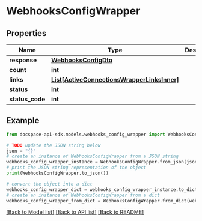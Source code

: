 # WebhooksConfigWrapper

## Properties

Name | Type | Description | Notes
------------ | ------------- | ------------- | -------------
**response** | [**WebhooksConfigDto**](WebhooksConfigDto.md) |  | [optional] 
**count** | **int** |  | [optional] 
**links** | [**List[ActiveConnectionsWrapperLinksInner]**](ActiveConnectionsWrapperLinksInner.md) |  | [optional] 
**status** | **int** |  | [optional] 
**status_code** | **int** |  | [optional] 

## Example

```python
from docspace-api-sdk.models.webhooks_config_wrapper import WebhooksConfigWrapper

# TODO update the JSON string below
json = "{}"
# create an instance of WebhooksConfigWrapper from a JSON string
webhooks_config_wrapper_instance = WebhooksConfigWrapper.from_json(json)
# print the JSON string representation of the object
print(WebhooksConfigWrapper.to_json())

# convert the object into a dict
webhooks_config_wrapper_dict = webhooks_config_wrapper_instance.to_dict()
# create an instance of WebhooksConfigWrapper from a dict
webhooks_config_wrapper_from_dict = WebhooksConfigWrapper.from_dict(webhooks_config_wrapper_dict)
```
[[Back to Model list]](../README.md#documentation-for-models) [[Back to API list]](../README.md#documentation-for-api-endpoints) [[Back to README]](../README.md)


